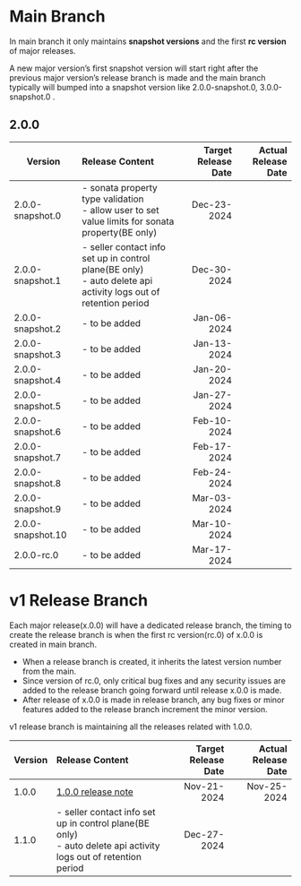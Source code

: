 # Main Branch

In main branch it only maintains **snapshot versions** and the first **rc version** of major releases.

A new major version’s first snapshot version will start right after the previous major version’s release branch is made and the main branch typically will bumped into a snapshot version like 2.0.0-snapshot.0, 3.0.0-snapshot.0 .

## 2.0.0

| Version          | Release Content       | Target Release Date  | Actual Release Date |
| -----------------|:---------------------| --------------------:|--------------------:|
| 2.0.0-snapshot.0 | - sonata property type validation<br>- allow user to set value limits for sonata property(BE only)  |      Dec-23-2024     |                     |
| 2.0.0-snapshot.1 | - seller contact info set up in control plane(BE only)<br>- auto delete api activity logs out of retention period |      Dec-30-2024     |                     |
| 2.0.0-snapshot.2 | - to be added               |      Jan-06-2024     |                     |
| 2.0.0-snapshot.3 | - to be added               |      Jan-13-2024     |                     |
| 2.0.0-snapshot.4 | - to be added               |      Jan-20-2024     |                     |
| 2.0.0-snapshot.5 | - to be added               |      Jan-27-2024     |                     |
| 2.0.0-snapshot.6 | - to be added               |      Feb-10-2024     |                     |
| 2.0.0-snapshot.7 | - to be added               |      Feb-17-2024     |                     |
| 2.0.0-snapshot.8 | - to be added               |      Feb-24-2024     |                     |
| 2.0.0-snapshot.9 | - to be added               |      Mar-03-2024     |                     |
| 2.0.0-snapshot.10 | - to be added               |      Mar-10-2024     |                     |
| 2.0.0-rc.0 | - to be added               |      Mar-17-2024     |                     |

# v1 Release Branch

Each major release(x.0.0) will have a dedicated release branch, the timing to create the release branch is when the first rc version(rc.0) of x.0.0 is created in main branch.
- When a release branch is created, it inherits the latest version number from the main.
- Since version of rc.0, only critical bug fixes and any security issues are added to the release branch going forward until release x.0.0 is made.
- After release of x.0.0 is made in release branch, any bug fixes or minor features added to the release branch increment the minor version.

v1 release branch is maintaining all the releases related with 1.0.0.

| Version          | Release Content       | Target Release Date  | Actual Release Date |
| -----------------|:---------------------| --------------------:|--------------------:|
| 1.0.0 | [1.0.0 release note](https://github.com/mycloudnexus/kraken/releases/tag/v1.0.0)  |    Nov-21-2024       |           Nov-25-2024          |
| 1.1.0 | - seller contact info set up in control plane(BE only)<br>- auto delete api activity logs out of retention period  |      Dec-27-2024     |                     |
